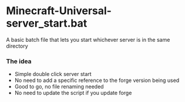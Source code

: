 # Minecraft-Universal-server_start.bat
A basic batch file that lets you start whichever server is in the same directory

### The idea
- Simple double click server start
- No need to add a specific reference to the forge version being used
- Good to go, no file renaming needed
- No need to update the script if you update forge
